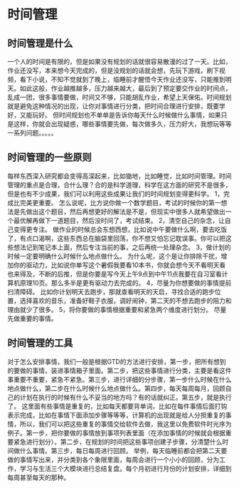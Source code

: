 # 时间管理
## 时间管理是什么
一个人的时间是有限的，但是如果没有规划的话就很容易散漫的过了一天。比如，作业还没写，本来想今天完成的，但是没规划的话就会想，先玩下游戏，刷下视频，看下小说，不知不觉就到了晚上，临睡前才醒悟今天作业还没写，只能推到明天。如此这般，作业越推越多，压力越来越大，最后到了预定要交作业的时间点，乱成一团，很多事情要做，时间又不够，只能胡乱作业，希望上天保佑。时间规划就是避免这种情况的出现，让你对事情进行分类，把时间合理进行安排，既要学好，又能玩好。
但时间规划也不单单是告诉你每天什么时候做什么事情，如果只是这样，你就会出现疑惑，哪些事情要先做，每次做多久，压力好大，我想玩等等一系列问题。。。。。

## 时间管理的一些原则
每样东西深入研究都会变得高深起来，比如锄地，比如睡觉，比如时间管理。时间管理的重点是合理，合什么理？合的是科学道理，科学在这方面的研究不是很多，但是也有不少成果，我们可以利用这些成果让我们的时间规划变得更科学。
1，完成比完美更重要。
怎么说呢，比方说你做一个数学题目，考试的时候你的第一想法是先做出这个题目，然后再想更好的解法是不是，但现实中很多人就希望做出一个最优解再做下一道题目，然后没时间了，考试结束。
2，清空自己的杂念，让自己变得更专注。
做作业的时候总会东想西想，比如说中午要做什么啊，要去吃饭了，有点口渴啊，这些东西总在脑袋里回荡，你不想又怕忘记耽误事。你可以把这些想法记到笔记本上面，然后专注当前的事，之后再统一处理杂念。
3，做计划的时候一定要明确什么时候什么地点做什么。
为什么呢，这个是让你排除干扰，增加你的驱动力，比如说你单写这个暑假我要看10本书，你就会想今天不看明天看也来得及，不断的后推，但是你要是写今天上午9点到中午11点我要在自习室看计算机原理10页。那么多半是更有驱动力去完成的。
4，尽量为你想要做的事情提前扫清障碍。
比如你计划明天去跑步，那就查看明天的天启，寻找合适的跑步位置，选择喜欢的音乐，准备好鞋子衣服，调好闹钟，第二天的不想去跑步的阻力和理由就少了很多。
5，将你要做的事情根据重要和紧急两个维度进行划分。
尽量先做重要的事情。
## 时间管理的工具
对于怎么安排事情，我们一般是根据GTD的方法进行安排，第一步，把所有想到的要做的事情，装进事情箱子里面。第二步，把这些事情进行分类，主要是看这件事重要不重要，紧急不紧急。第三步，进行详细的分步骤，第一步什么时候在什么地点做什么，第二步在什么时候什么地点做什么。第四步，每天每周每月，回顾自己的计划在执行的时候有什么不妥当的地方吗？有的话就纠正。第五步，就是执行了。
这里面有些事情是重复的，比如每天都要背单词，比如在每件事情后面打钩表示完成，比如在事情下面添加步骤等等等，计算机的出现就是给人分担重复的事情，所以，我们可以把这些重复的事情交给软件去做，我这里以免费软件时光序为例子。第一步，把你要做的事情放到事项列表里面（在添加事情的时候就会根据重要紧急进行划分），第二步，在规划的时间把这些事项创建子步骤，分清楚什么时间做什么事情。第三步，每日每周进行回顾。
举例，每天临睡前都会把第二天要做的事情写出来，并分类到各个象限里面，每周会进行一个小小的回顾，分为工作，学习与生活三个大模块进行总结复盘。每个月初进行月份的计划安排，详细到每周甚至每天的那种。
